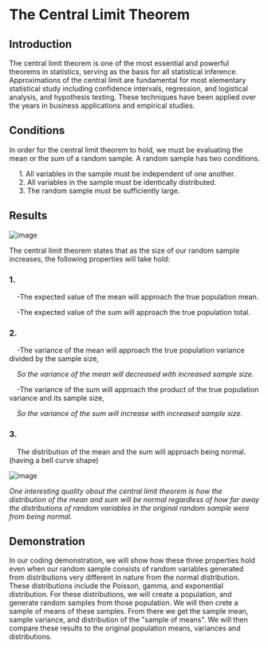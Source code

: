 # The Central Limit Theorem
## Introduction
The central limit theorem is one of the most essential and powerful theorems in statistics, serving as the basis for all statistical inference. Approximations of the central limit are fundamental for most elementary statistical study including confidence intervals, regression, and logistical analysis, and hypothesis testing. These techniques have been applied over the years in business applications and empirical studies. 

## Conditions
In order for the central limit theorem to hold, we must be evaluating the mean or the sum of a random sample. A random sample has two conditions.

&nbsp;&nbsp;&nbsp;&nbsp; 1. All variables in the sample must be independent of one another.      
&nbsp;&nbsp;&nbsp;&nbsp; 2. All variables in the sample must be identically distributed.        
&nbsp;&nbsp;&nbsp;&nbsp; 3. The random sample must be sufficiently large.  
        
## Results
![image](https://user-images.githubusercontent.com/63396651/137059587-cda3074c-e3fd-487f-aa28-ada426c68315.png)

The central limit theorem states that as the size of our random sample increases, the following properties will take hold:

### 1. 

&nbsp;&nbsp;&nbsp;&nbsp;-The expected value of the mean will approach the true population mean.  

&nbsp;&nbsp;&nbsp;&nbsp;-The expected value of the sum will approach the true population total.

### 2.

&nbsp;&nbsp;&nbsp;&nbsp;-The variance of the mean will approach the true population variance divided by the sample size, 

&nbsp;&nbsp;&nbsp;&nbsp;*So the variance of the mean will decreased with increased sample size.*

&nbsp;&nbsp;&nbsp;&nbsp;-The variance of the sum will approach the product of the true population variance and its sample size, 

&nbsp;&nbsp;&nbsp;&nbsp;*So the variance of the sum will increase with increased sample size.*

### 3. 

&nbsp;&nbsp;&nbsp;&nbsp;The distribution of the mean and the sum will approach being normal. (having a bell curve shape)

![image](https://user-images.githubusercontent.com/63396651/137059672-56001c2a-f847-4b63-9b35-2312683339b6.png)

*One interesting quality obout the central limit theorem is how the distribution of the mean and sum will be normal regardless of how far away the distributions of  random variables in the original random sample were from being normal.* 

## Demonstration

In our coding demonstration, we will show how these three properties hold even when our random sample consists of random variables generated from distributions very different in nature from the normal distribution. These distributions include the Poisson, gamma, and exponential distribution.  For these distributions, we will create a population, and generate random samples from those population.  We will then crete a sample of means of these samples.  From there we get the sample mean, sample variance, and distribution of the "sample of means".  We will then compare these results to the original population means, variances and distributions.
